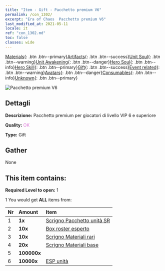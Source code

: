 ```yaml
---
title: "Item - Gift - Pacchetto premium V6"
permalink: /con_1302/
excerpt: "Era of Chaos  Pacchetto premium V6"
last_modified_at: 2021-05-11
locale: it
ref: "con_1302.md"
toc: false
classes: wide
---
```

 [Materials](/ItemsIT/){: .btn .btn--primary}[Artifacts](/ItemsIT/Artifacts/){: .btn .btn--success}[Unit Soul](/ItemsIT/UnitSoul/){: .btn .btn--warning}[Unit Awakening](/ItemsIT/UnitAwakening/){: .btn .btn--danger}[Hero Soul](/ItemsIT/HeroSoul/){: .btn .btn--info}[Hero Skill](/ItemsIT/HeroSkill/){: .btn .btn--primary}[Gift](/ItemsIT/Gift/){: .btn .btn--success}[Event related](/ItemsIT/Events/){: .btn .btn--warning}[Avatars](/ItemsIT/Avatars/){: .btn .btn--danger}[Consumables](/ItemsIT/Consumables/){: .btn .btn--info}[Unknown](/ItemsIT/Unknown/){: .btn .btn--primary}

 ![Pacchetto premium V6](/images/t/i_905006.png)

## Dettagli
 **Descrizione:** Pacchetto premium per giocatori di livello VIP 6 e superiore

 **Quality:** <span style="color: #DA70D6">OK</span>

 **Type:** Gift

## Gather

  None

## This item contains:

 **Required Level to open:** 1

 1 You would get **ALL** items  from:

  | Nr | Amount |     Item    |
  |:---|:-------|:------------|
  | 1 |  **1x** | [Scrigno Pacchetto unità SR](/ItemsIT/con_1319/) |  | 
  | 2 |  **10x** | [Box roster esperto](/ItemsIT/con_776/) |  | 
  | 3 |  **10x** | [Scrigno Materiali rari](/ItemsIT/con_757/) |  | 
  | 4 |  **20x** | [Scrigno Materiali base](/ItemsIT/con_756/) |  | 
  | 5 |  **100000x** | <i class="fas fa-coins"/> |  | 
  | 6 |  **10000x** | [ESP unità](/ItemsIT/con_902/) |  | 
